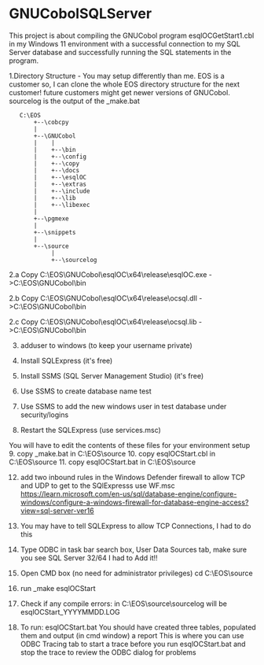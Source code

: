 # GNUCobolSQLServer

This project is about compiling the GNUCobol program esqlOCGetStart1.cbl in my Windows 11 environment with a successful connection to my SQL Server database and successfully running the SQL statements in the program.

1.Directory Structure -  You may setup differently than me.  EOS is a customer so, I can clone the whole EOS directory structure for the next customer!
                         future customers might get newer versions of GNUCobol.
                         sourcelog is the output of the _make.bat

       C:\EOS
           +--\cobcpy
           |
           +--\GNUCobol
           |    |
           |    +--\bin
           |    +--\config
           |    +--\copy
           |    +--\docs
           |    +--\esqlOC
           |    +--\extras
           |    +--\include
           |    +--\lib
           |    +--\libexec
           |        
           +--\pgmexe
           |
           +--\snippets
           |
           +--\source
                |
                +--\sourcelog

2.a  Copy C:\EOS\GNUCobol\esqlOC\x64\release\esqlOC.exe ->C:\EOS\GNUCobol\bin

2.b  Copy C:\EOS\GNUCobol\esqlOC\x64\release\ocsql.dll  ->C:\EOS\GNUCobol\bin

2.c  Copy C:\EOS\GNUCobol\esqlOC\x64\release\ocsql.lib  ->C:\EOS\GNUCobol\bin

3.  adduser to windows (to keep your username private)
4.  Install SQLExpress (it's free)
5.  Install SSMS (SQL Server Management Studio) (it's free)

6.  Use SSMS to create database name test
7.  Use SSMS to add the new windows user in test database under security/logins 
8.  Restart the SQLExpress  (use services.msc)

You will have to edit the contents of these files for your environment setup
9.  copy _make.bat       in C:\EOS\source
10. copy esqlOCStart.cbl in C:\EOS\source
11. copy esqlOCStart.bat in C:\EOS\source

12. add two inbound rules in the Windows Defender firewall to allow TCP and UDP to get to the SQlExpresss  use WF.msc
https://learn.microsoft.com/en-us/sql/database-engine/configure-windows/configure-a-windows-firewall-for-database-engine-access?view=sql-server-ver16
13. You may have to tell SQLExpress to allow TCP Connections, I had to do this
14. Type ODBC in task bar search box, User Data Sources tab, make sure you see SQL Server 32/64  I had to Add it!!

15. Open CMD box  (no need for administrator privileges)
    cd C:\EOS\source
16. run _make esqlOCStart
17. Check if any compile errors:
    in C:\EOS\source\sourcelog will be esqlOCStart_YYYYMMDD.LOG

18. To run:  esqlOCStart.bat
    You should have created three tables, populated them and output (in cmd window) a report
    This is where you can use ODBC Tracing tab to start a trace before you run esqlOCStart.bat and stop the trace to review the ODBC dialog for problems

    
    
